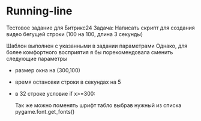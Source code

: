 # Running-line
Тестовое задание для Битрикс24
Задача:
Написать скрипт для создания видео бегущей строки (100 на 100, длина 3 секунды)

Шаблон выполнен с указанными в задании параметрами
Однако, для более комфортного восприятия я бы порекомендовала сменить следующие параметры
* размер окна на (300,100)
* время остановки строки в секундах на 5
* в 32 строке условие if x>=300:

  Так же можно поменять шрифт табло выбрав нужный из списка pygame.font.get_fonts()
